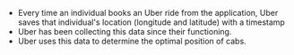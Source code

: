 - Every time an individual books an Uber ride from the application, Uber saves that individual's location (longitude and latitude) with a timestamp
- Uber has been collecting this data since their functioning.
- Uber uses this data to determine the optimal position of cabs.
